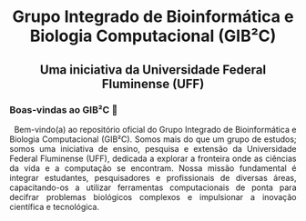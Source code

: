 <h1 align="center"> Grupo Integrado de Bioinformática e Biologia Computacional (GIB²C) </h1>

<h2 align="center"> Uma iniciativa da Universidade Federal Fluminense (UFF)</h2>

### **Boas-vindas ao GIB²C 👋**

<p align="justify"> &nbsp; Bem-vindo(a) ao repositório oficial do Grupo Integrado de Bioinformática e Biologia Computacional (GIB²C). Somos mais do que um grupo de estudos; somos uma iniciativa de ensino, pesquisa e extensão da Universidade Federal Fluminense (UFF), dedicada a explorar a fronteira onde as ciências da vida e a computação se encontram. Nossa missão fundamental é integrar estudantes, pesquisadores e profissionais de diversas áreas, capacitando-os a utilizar ferramentas computacionais de ponta para decifrar problemas biológicos complexos e impulsionar a inovação científica e tecnológica.</p>


<!--
## Hi there 👋

**gib2c-uff/gib2c-uff** is a ✨ _special_ ✨ repository because its `README.md` (this file) appears on your GitHub profile.

Here are some ideas to get you started:

- 🔭 I’m currently working on ...
- 🌱 I’m currently learning ...
- 👯 I’m looking to collaborate on ...
- 🤔 I’m looking for help with ...
- 💬 Ask me about ...
- 📫 How to reach me: ...
- 😄 Pronouns: ...
- ⚡ Fun fact: ...
-->
